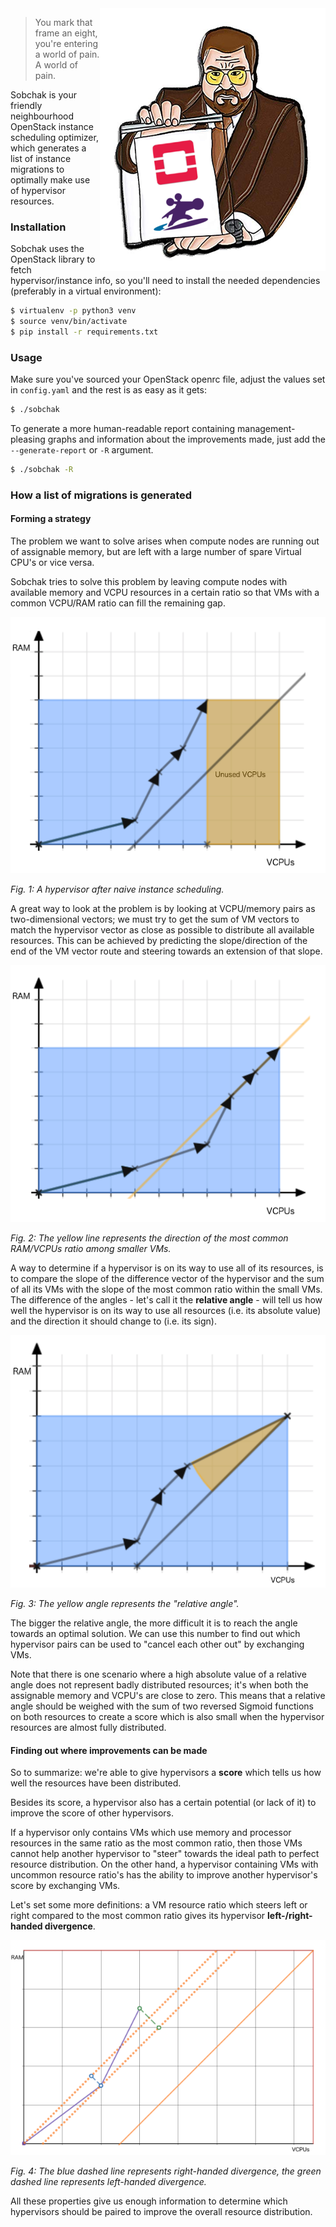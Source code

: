 <img src="img/logo.png" align="right" />

> You mark that frame an eight, you're entering a world of pain. A world of
> pain.

Sobchak is your friendly neighbourhood OpenStack instance scheduling optimizer,
which generates a list of instance migrations to optimally make use of
hypervisor resources.

### Installation

Sobchak uses the OpenStack library to fetch hypervisor/instance info, so you'll
need to install the needed dependencies (preferably in a virtual environment):

```bash
$ virtualenv -p python3 venv
$ source venv/bin/activate
$ pip install -r requirements.txt
```

### Usage

Make sure you've sourced your OpenStack openrc file, adjust the values set in
`config.yaml` and the rest is as easy as it gets:

```bash
$ ./sobchak
```

To generate a more human-readable report containing management-pleasing graphs
and information about the improvements made, just add the `--generate-report` or
`-R` argument.

```bash
$ ./sobchak -R
```

### How a list of migrations is generated

#### Forming a strategy

The problem we want to solve arises when compute nodes are running out of
assignable memory, but are left with a large number of spare Virtual CPU's or
vice versa.

Sobchak tries to solve this problem by leaving compute nodes with available
memory and VCPU resources in a certain ratio so that VMs with a common VCPU/RAM
ratio can fill the remaining gap.

![Hypervisor after naive instance scheduling](img/README-1.png)

*Fig. 1: A hypervisor after naive instance scheduling.*

A great way to look at the problem is by looking at VCPU/memory pairs as
two-dimensional vectors; we must try to get the sum of VM vectors to match the
hypervisor vector as close as possible to distribute all available resources.
This can be achieved by predicting the slope/direction of the end of the VM
vector route and steering towards an extension of that slope.

![Hypervisor after predictive instance scheduling](img/README-2.png)

*Fig. 2: The yellow line represents the direction of the most common RAM/VCPUs
ratio among smaller VMs.*

A way to determine if a hypervisor is on its way to use all of its resources, is
to compare the slope of the difference vector of the hypervisor and the sum of
all its VMs with the slope of the most common ratio within the small VMs. The
difference of the angles - let's call it the **relative angle** - will tell us
how well the hypervisor is on its way to use all resources (i.e. its absolute
value) and the direction it should change to (i.e. its sign).

![Relative angle](img/README-3.png)

*Fig. 3: The yellow angle represents the "relative angle".*

The bigger the relative angle, the more difficult it is to reach the angle
towards an optimal solution. We can use this number to find out which hypervisor
pairs can be used to "cancel each other out" by exchanging VMs.

Note that there is one scenario where a high absolute value of a relative angle
does not represent badly distributed resources; it's when both the assignable
memory and VCPU's are close to zero. This means that a relative angle should be
weighed with the sum of two reversed Sigmoid functions on both resources to
create a score which is also small when the hypervisor resources are almost
fully distributed.

#### Finding out where improvements can be made

So to summarize: we're able to give hypervisors a **score** which tells us how
well the resources have been distributed.

Besides its score, a hypervisor also has a certain potential (or lack of it) to
improve the score of other hypervisors.

If a hypervisor only contains VMs which use memory and processor resources in
the same ratio as the most common ratio, then those VMs cannot help another
hypervisor to "steer" towards the ideal path to perfect resource distribution.
On the other hand, a hypervisor containing VMs with uncommon resource ratio's
has the ability to improve another hypervisor's score by exchanging VMs.

Let's set some more definitions: a VM resource ratio which steers left or right
compared to the most common ratio gives its hypervisor **left-/right-handed
divergence**.

![Left-/right-handed divergence](img/README-4.png)

*Fig. 4: The blue dashed line represents right-handed divergence, the green
dashed line represents left-handed divergence.*

All these properties give us enough information to determine which hypervisors
should be paired to improve the overall resource distribution.
